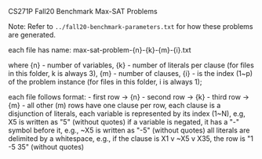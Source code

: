CS271P Fall20 Benchmark Max-SAT Problems

Note:
Refer to `../fall20-benchmark-parameters.txt` for how these problems are generated.

each file has name:
       max-sat-problem-{n}-{k}-{m}-{i}.txt

where 
{n} - number of variables,
{k} - number of literals per clause (for files in this folder, k is always 3),
{m} - number of clauses, 
{i} - is the index (1~p) of the problem instance (for files in this folder, i is always 1);

each file follows format:
       - first row  -> {n}
       - second row -> {k}
       - third row  -> {m}
       - all other (m) rows have one clause per row,
           each clause is a disjunction of literals,
           each variable is represented by its index (1~N), e.g, X5 is written as "5" (without quotes)
           if a variable is negated, it has a "-" symbol before it, e.g., ~X5 is written as "-5" (without quotes)
           all literals are delimited by a whitespace,
             e.g., if the clause is X1 v ~X5 v X35, the row is "1 -5 35" (without quotes)
